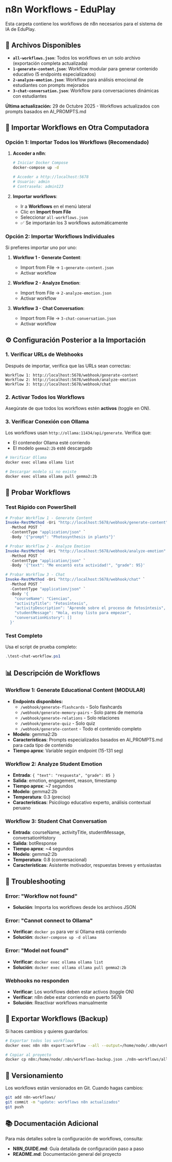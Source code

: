 # n8n Workflows - EduPlay

Esta carpeta contiene los workflows de n8n necesarios para el sistema de IA de EduPlay.

## 📁 Archivos Disponibles

- **`all-workflows.json`**: Todos los workflows en un solo archivo (exportación completa actualizada)
- **`1-generate-content.json`**: Workflow modular para generar contenido educativo (5 endpoints especializados)
- **`2-analyze-emotion.json`**: Workflow para análisis emocional de estudiantes con prompts mejorados
- **`3-chat-conversation.json`**: Workflow para conversaciones dinámicas con estudiantes

**Última actualización:** 29 de Octubre 2025 - Workflows actualizados con prompts basados en AI_PROMPTS.md

## 🚀 Importar Workflows en Otra Computadora

### Opción 1: Importar Todos los Workflows (Recomendado)

1. **Acceder a n8n**:
   ```bash
   # Iniciar Docker Compose
   docker-compose up -d
   
   # Acceder a http://localhost:5678
   # Usuario: admin
   # Contraseña: admin123
   ```

2. **Importar workflows**:
   - Ir a **Workflows** en el menú lateral
   - Clic en **Import from File**
   - Seleccionar `all-workflows.json`
   - ✅ Se importarán los 3 workflows automáticamente

### Opción 2: Importar Workflows Individuales

Si prefieres importar uno por uno:

1. **Workflow 1 - Generate Content**:
   - Import from File → `1-generate-content.json`
   - Activar workflow

2. **Workflow 2 - Analyze Emotion**:
   - Import from File → `2-analyze-emotion.json`
   - Activar workflow

3. **Workflow 3 - Chat Conversation**:
   - Import from File → `3-chat-conversation.json`
   - Activar workflow

## ⚙️ Configuración Posterior a la Importación

### 1. Verificar URLs de Webhooks

Después de importar, verifica que las URLs sean correctas:

```
Workflow 1: http://localhost:5678/webhook/generate-content
Workflow 2: http://localhost:5678/webhook/analyze-emotion
Workflow 3: http://localhost:5678/webhook/chat
```

### 2. Activar Todos los Workflows

Asegúrate de que todos los workflows estén **activos** (toggle en ON).

### 3. Verificar Conexión con Ollama

Los workflows usan `http://ollama:11434/api/generate`. Verifica que:
- El contenedor Ollama esté corriendo
- El modelo `gemma2:2b` esté descargado

```bash
# Verificar Ollama
docker exec ollama ollama list

# Descargar modelo si no existe
docker exec ollama ollama pull gemma2:2b
```

## 🧪 Probar Workflows

### Test Rápido con PowerShell

```powershell
# Probar Workflow 1 - Generate Content
Invoke-RestMethod -Uri "http://localhost:5678/webhook/generate-content" `
  -Method POST `
  -ContentType "application/json" `
  -Body '{"prompt": "Photosynthesis in plants"}'

# Probar Workflow 2 - Analyze Emotion
Invoke-RestMethod -Uri "http://localhost:5678/webhook/analyze-emotion" `
  -Method POST `
  -ContentType "application/json" `
  -Body '{"text": "Me encantó esta actividad!", "grade": 95}'

# Probar Workflow 3 - Chat
Invoke-RestMethod -Uri "http://localhost:5678/webhook/chat" `
  -Method POST `
  -ContentType "application/json" `
  -Body '{
    "courseName": "Ciencias",
    "activityTitle": "Fotosíntesis",
    "activityDescription": "Aprende sobre el proceso de fotosíntesis",
    "studentMessage": "Hola, estoy listo para empezar",
    "conversationHistory": []
  }'
```

### Test Completo

Usa el script de prueba completo:

```powershell
.\test-chat-workflow.ps1
```

## 📊 Descripción de Workflows

### Workflow 1: Generate Educational Content (MODULAR)
- **Endpoints disponibles:**
  - `/webhook/generate-flashcards` - Solo flashcards
  - `/webhook/generate-memory-pairs` - Solo pares de memoria
  - `/webhook/generate-relations` - Solo relaciones
  - `/webhook/generate-quiz` - Solo quiz
  - `/webhook/generate-content` - Todo el contenido completo
- **Modelo**: gemma2:2b
- **Características**: Prompts especializados basados en AI_PROMPTS.md para cada tipo de contenido
- **Tiempo aprox**: Variable según endpoint (15-131 seg)

### Workflow 2: Analyze Student Emotion
- **Entrada**: `{ "text": "respuesta", "grade": 85 }`
- **Salida**: emotion, engagement, reason, timestamp
- **Tiempo aprox**: ~7 segundos
- **Modelo**: gemma2:2b
- **Temperatura**: 0.3 (preciso)
- **Características**: Psicólogo educativo experto, análisis contextual peruano

### Workflow 3: Student Chat Conversation
- **Entrada**: courseName, activityTitle, studentMessage, conversationHistory
- **Salida**: botResponse
- **Tiempo aprox**: ~4 segundos
- **Modelo**: gemma2:2b
- **Temperatura**: 0.8 (conversacional)
- **Características**: Asistente motivador, respuestas breves y entusiastas

## 🔧 Troubleshooting

### Error: "Workflow not found"
- **Solución**: Importa los workflows desde los archivos JSON

### Error: "Cannot connect to Ollama"
- **Verificar**: `docker ps` para ver si Ollama está corriendo
- **Solución**: `docker-compose up -d ollama`

### Error: "Model not found"
- **Verificar**: `docker exec ollama ollama list`
- **Solución**: `docker exec ollama ollama pull gemma2:2b`

### Webhooks no responden
- **Verificar**: Los workflows deben estar activos (toggle ON)
- **Verificar**: n8n debe estar corriendo en puerto 5678
- **Solución**: Reactivar workflows manualmente

## 📝 Exportar Workflows (Backup)

Si haces cambios y quieres guardarlos:

```bash
# Exportar todos los workflows
docker exec n8n n8n export:workflow --all --output=/home/node/.n8n/workflows-backup.json

# Copiar al proyecto
docker cp n8n:/home/node/.n8n/workflows-backup.json ./n8n-workflows/all-workflows.json
```

## 🔄 Versionamiento

Los workflows están versionados en Git. Cuando hagas cambios:

```bash
git add n8n-workflows/
git commit -m "update: workflows n8n actualizados"
git push
```

## 📚 Documentación Adicional

Para más detalles sobre la configuración de workflows, consulta:
- **N8N_GUIDE.md**: Guía detallada de configuración paso a paso
- **README.md**: Documentación general del proyecto

